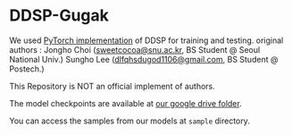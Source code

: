 # DDSP-Gugak

We used [PyTorch implementation](https://github.com/sweetcocoa/ddsp-pytorch) of DDSP for training and testing.
original authors :
Jongho Choi (sweetcocoa@snu.ac.kr, BS Student @ Seoul National Univ.)
Sungho Lee (dlfqhsdugod1106@gmail.com, BS Student @ Postech.)

This Repository is NOT an official implement of authors.

The model checkpoints are available at [our google drive folder](https://drive.google.com/drive/folders/1SdbgJ4AD_TUVhrskwQU6cenV1_tRbaM1?usp=sharing).

You can access the samples from our models at `sample` directory.

